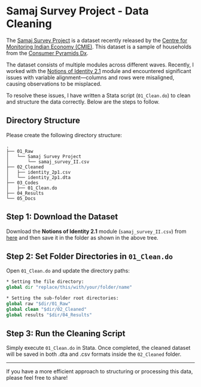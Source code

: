 # Samaj Survey Project - Data Cleaning  

The [Samaj Survey Project](https://consumerpyramidsdx.cmie.com/kommon/bin/sr.php?kall=wsamajdx&rrurl=samajdx-consumerpyramidsdx) is a dataset recently released by the [Centre for Monitoring Indian Economy (CMIE)](https://www.cmie.com/). This dataset is a sample of households from the [Consumer Pyramids Dx](https://consumerpyramidsdx.cmie.com/).  

The dataset consists of multiple modules across different waves. Recently, I worked with the [Notions of Identity 2.1](https://consumerpyramidsdx.cmie.com/kommon/bin/sr.php?kall=wroundet&round_id=2&rrurl=samajdx-consumerpyramidsdx) module and encountered significant issues with variable alignment—columns and rows were misaligned, causing observations to be misplaced.  

To resolve these issues, I have written a Stata script (`01_Clean.do`) to clean and structure the data correctly. Below are the steps to follow.  

## Directory Structure  

Please create the following directory structure:  

```
.
├── 01_Raw
│   └── Samaj Survey Project
│       └── samaj_survey_II.csv
├── 02_Cleaned
│   ├── identity_2p1.csv
│   └── identity_2p1.dta
├── 03_Codes
│   ├── 01_Clean.do
├── 04_Results
└── 05_Docs
```
## Step 1: Download the Dataset  

Download the **Notions of Identity 2.1** module (`samaj_survey_II.csv`) from [here](https://consumerpyramidsdx.cmie.com/kommon/bin/sr.php?kall=wroundet&round_id=2&tabno=3&rrurl=samajdx-consumerpyramidsdx) and then save it in the folder as shown in the above tree. 

## Step 2: Set Folder Directories in `01_Clean.do`  

Open `01_Clean.do` and update the directory paths:  

```stata
* Setting the file directory:
global dir "replace/this/with/your/folder/name"

* Setting the sub-folder root directories:
global raw "$dir/01_Raw"
global clean "$dir/02_Cleaned"
global results "$dir/04_Results"
```
## Step 3: Run the Cleaning Script

Simply execute `01_Clean.do` in Stata. Once completed, the cleaned dataset will be saved in both .dta and .csv formats inside the `02_Cleaned` folder.

---
If you have a more efficient approach to structuring or processing this data, please feel free to share! 



